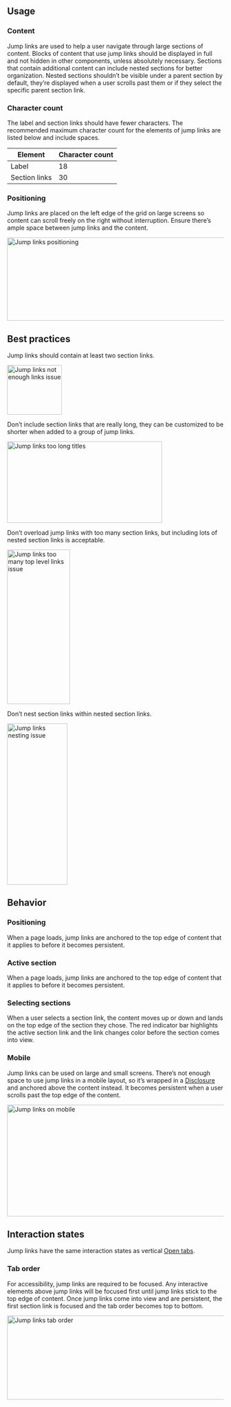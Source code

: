 ## Usage

### Content

Jump links are used to help a user navigate through large sections of content.
Blocks of content that use jump links should be displayed in full and not
hidden in other components, unless absolutely necessary. Sections that contain
additional content can include nested sections for better organization. Nested
sections shouldn’t be visible under a parent section by default, they’re
displayed when a user scrolls past them or if they select the specific parent
section link.

### Character count

The label and section links should have fewer characters. The recommended
maximum character count for the elements of jump links are listed below and
include spaces.

<rh-table>

 | Element       | Character count |
 | ------------- | --------------- |
 | Label         | 18              |
 | Section links | 30              |

</rh-table>


### Positioning

Jump links are placed on the left edge of the grid on large screens so content
can scroll freely on the right without interruption. Ensure there’s ample
space between jump links and the content.

<uxdot-example color-palette="lightest">
  <img alt="Jump links positioning"
       src="../jump-links-positioning.svg"
       width="1000"
       height="193">
</uxdot-example>


## Best practices

Jump links should contain at least two section links.

<uxdot-example color-palette="lightest"
               width-adjustment="129px"
               danger>
  <img alt="Jump links not enough links issue"
       src="../jump-links-best-practices-1.svg"
       width="127"
       height="115">
</uxdot-example>

Don’t include section links that are really long, they can be customized to be
shorter when added to a group of jump links.

<uxdot-example color-palette="lightest"
               width-adjustment="361px"
               danger>
  <img alt="Jump links too long titles"
       src="../jump-links-best-practices-2.svg"
       width="360"
       height="189">
</uxdot-example>


Don’t overload jump links with too many section links, but including lots
of nested section links is acceptable.

<uxdot-example color-palette="lightest"
               width-adjustment="146px"
               danger>
  <img alt="Jump links too many top level links issue"
       src="../jump-links-best-practices-3.svg"
       width="146"
       height="358">
</uxdot-example>


Don’t nest section links within nested section links.

<uxdot-example color-palette="lightest"
               width-adjustment="141px"
               danger>
  <img alt="Jump links nesting issue"
       src="../jump-links-best-practices-4.svg"
       width="140"
       height="374">
</uxdot-example>


## Behavior

### Positioning

When a page loads, jump links are anchored to the top edge of content that it
applies to before it becomes persistent.


### Active section

When a page loads, jump links are anchored to the top edge of content that it
applies to before it becomes persistent.


### Selecting sections

When a user selects a section link, the content moves up or down and lands on
the top edge of the section they chose. The red indicator bar highlights the
active section link and the link changes color before the section comes into
view.


### Mobile

Jump links can be used on large and small screens. There’s not enough space to
use jump links in a mobile layout, so it’s wrapped in a
[Disclosure](/patterns/disclosure/) and anchored above the content instead. It
becomes persistent when a user scrolls past the top edge of the content.

<uxdot-example color-palette="lightest"
               width-adjustment="872px">
  <img alt="Jump links on mobile"
       src="../jump-links-behavior-mobile.svg"
       width="884"
       height="259" />
</uxdot-example>


## Interaction states

Jump links have the same interaction states as vertical
[Open tabs](/elements/tabs/).


### Tab order

For accessibility, jump links are required to be focused. Any interactive
elements above jump links will be focused first until jump links stick to the
top edge of content. Once jump links come into view and are persistent, the
first section link is focused and the tab order becomes top to bottom.

<uxdot-example color-palette="lightest"
               width-adjustment="872px">
  <img alt="Jump links tab order"
       src="../jump-links-tab-order.svg"
       width="871"
       height="195" />
</uxdot-example>
